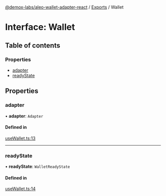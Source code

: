 [@demox-labs/aleo-wallet-adapter-react](../README.md) / [Exports](../modules.md) / Wallet

# Interface: Wallet

## Table of contents

### Properties

- [adapter](Wallet.md#adapter)
- [readyState](Wallet.md#readystate)

## Properties

### adapter

• **adapter**: `Adapter`

#### Defined in

[useWallet.ts:13](https://github.com/demox-labs/aleo-wallet-adapter/blob/f19bfe5/packages/core/react/useWallet.ts#L13)

___

### readyState

• **readyState**: `WalletReadyState`

#### Defined in

[useWallet.ts:14](https://github.com/demox-labs/aleo-wallet-adapter/blob/f19bfe5/packages/core/react/useWallet.ts#L14)
